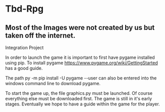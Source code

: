 # Tbd-Rpg
## Most of the Images were not created by us but taken off the internet.
Integration Project

In order to launch the game it is important to first have pygame installed using pip.
To install pygame https://www.pygame.org/wiki/GettingStarted has a good guide.

The path py -m pip install -U pygame --user
can also be entered into the windows command line to download pygame.

To start the game up, the file graphics.py must be launched. Of course everything else must be downloaded first.
The game is still in it's early stages.
Eventually we hope to have a guide within the game for the player.
